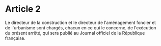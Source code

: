 # Article 2

Le directeur de la construction et le directeur de l'aménagement foncier et de l'urbanisme sont chargés, chacun en ce qui le concerne, de l'exécution du présent arrêté, qui sera publié au Journal officiel de la République française.
